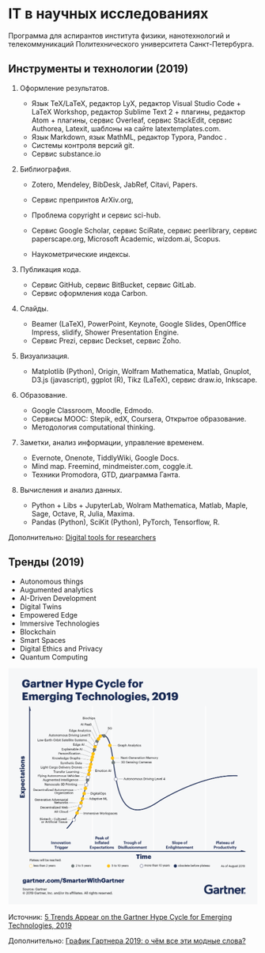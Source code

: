 # IT в научных исследованиях

Программа для аспирантов института физики, нанотехнологий и телекоммуникаций Политехнического университета Санкт-Петербурга.

## Инструменты и технологии (2019)

1. Оформление результатов. 

   - Язык TeX/LaTeX, редактор LyX, редактор Visual Studio Code + LaTeX Workshop, редактор Sublime Text 2 + плагины, редактор Atom + плагины, сервис Overleaf, сервис StackEdit, сервис Authorea, Latexit, шаблоны на сайте latextemplates.com. 
   - Язык Markdown, язык MathML, редактор Typora, Pandoc . 
   - Системы контроля версий git.
   - Сервис substance.io

2. Библиография. 

   - Zotero, Mendeley, BibDesk, JabRef, Citavi, Papers.

   - Сервис препринтов ArXiv.org, 
   - Проблема copyright и сервис sci-hub.
   - Сервис Google Scholar, сервис SciRate, сервис peerlibrary, сервис paperscape.org, Microsoft Academic, wizdom.ai, Scopus.
   - Наукометрические индексы.

3. Публикация кода.

   - Сервис GitHub, сервис BitBucket, сервис GitLab.
   - Сервис оформления кода Carbon.

4. Слайды. 

   - Beamer (LaTeX), PowerPoint, Keynote, Google Slides, OpenOffice Impress, slidify, Shower Presentation Engine.
   - Сервис Prezi, сервис Deckset, сервис Zoho.

5. Визуализация.

   - Matplotlib (Python), Origin, Wolfram Mathematica, Matlab, Gnuplot, D3.js (javascript), ggplot (R), Tikz (LaTeX), сервис draw.io, Inkscape.

6. Образование. 

   - Google Classroom, Moodle, Edmodo.
   - Сервисы MOOC: Stepik, edX, Coursera, Открытое образование.
   - Методология computational thinking.

7. Заметки, анализ информации, управление временем.

   - Evernote, Onenote, TiddlyWiki, Google Docs.
   - Mind map. Freemind, mindmeister.com, coggle.it.
   - Техники Promodora, GTD, диаграмма Ганта. 

8. Вычисления и анализ данных.

   - Python + Libs + JupyterLab, Wolram Mathematica, Matlab, Maple, Sage, Octave, R, Julia, Maxima.
   - Pandas (Python), SciKit (Python), PyTorch, Tensorflow, R.

Дополнительно: [Digital tools for researchers](http://connectedresearchers.com/online-tools-for-researchers/)



## Тренды (2019)

- Autonomous things
- Augumented analytics
- AI-Driven Development
- Digital Twins
- Empowered Edge
- Immersive Technologies
- Blockchain
- Smart Spaces
- Digital Ethics and Privacy
- Quantum Computing

![img](gartner.png)

Источник: [5 Trends Appear on the Gartner Hype Cycle for Emerging Technologies, 2019](https://www.gartner.com/smarterwithgartner/5-trends-appear-on-the-gartner-hype-cycle-for-emerging-technologies-2019/)

Дополнительно: [График Гартнера 2019: о чём все эти модные слова?](https://habr.com/en/company/samsung/blog/477040/)
